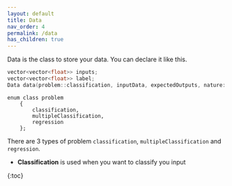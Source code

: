```yaml
---
layout: default
title: Data
nav_order: 4
permalink: /data
has_children: true
---
```


Data is the class to store your data. You can declare it like this.

```cpp
vector<vector<float>> inputs;
vector<vector<float>> label;
Data data(problem::classification, inputData, expectedOutputs, nature::nonTemporal);
```

```
enum class problem
    {
        classification,
        multipleClassification,
        regression
    };
```

There are 3 types of problem `classification`, `multipleClassification` and `regression`.

 * **Classification** is used when you want to classify you input

{:toc}

